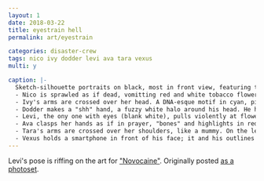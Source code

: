 ```yaml
---
layout: 1
date: 2018-03-22
title: eyestrain hell
permalink: art/eyestrain

categories: disaster-crew
tags: nico ivy dodder levi ava tara vexus
multi: y

caption: |-
  Sketch-silhouette portraits on black, most in front view, featuring the disaster crew in their associated and otherwise-symbolic colors.
  - Nico is sprawled as if dead, vomitting red and white tobacco flowers. Cyan/white leaves and vines grow from below his ribs and wrap around his neck & arm.
  - Ivy's arms are crossed over her head. A DNA-esque motif in cyan, pink, and white wraps around her arms and torso, red around the neck, golden strands crawling up from the abdomen.
  - Dodder makes a "shh" hand, a fuzzy white halo around his head. He holds a pitcher plant, and a larger one is silhouetted in the background against a gradient from yellow-green to purple.
  - Levi, the ony one with eyes (blank white), pulls violently at flowers; one hand grips white lillies[? I forgot what they were supposed to be tbh] while the other rips up a venus flytrap. Morning glory flowers frame the corners, and a dusting of golden-yellow "hairs" covers Levi from the neck down.
  - Ava clasps her hands as if in prayer, "bones" and highlights in red. She wears a thick choker with an upside-down cross and a dandelion in her hair, and is framed against [what I think is supposed to be] a giant pitcher plant leaf on yellow-green.
  - Tara's arms are crossed over her shoulders, like a mummy. On the left ripple bold lines in cyan and yellow-gold; on the rihgt, thinner strands of neon green (and some white) surround her. Tara herself is rendered mostly white, hands fading to yellow and yellow-green.
  - Vexus holds a smartphone in front of his face; it and his outlines are rendered yellow-green, a white dot in the center for the camera. Other than a solid red hood, his sleeves and the background use an intertwining scribbly motif; sleeves in yellow-gold and purple, background in cyan and pink.
---
```

Levi's pose is riffing on the art for ["Novocaine"](https://www.youtube.com/watch?v=UdpwOLSKMLA). Originally posted [as a photoset](https://aflyleaf3.wordpress.com/2018/03/22/back-on-my-eyestrain-hell-in-a-void-bs/).